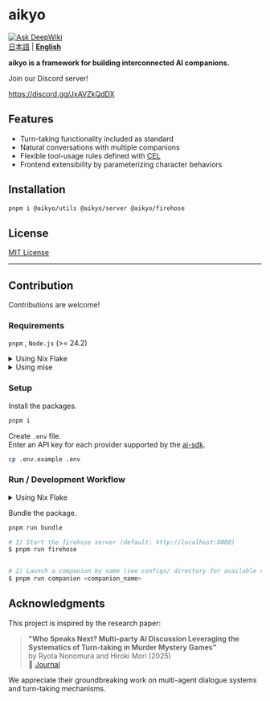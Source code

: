 # aikyo

[![Ask DeepWiki](https://deepwiki.com/badge.svg)](https://deepwiki.com/marukun712/aikyo)  
[日本語](./README-ja.md) | [**English**](./README.md)  

**aikyo is a framework for building interconnected AI companions.**

Join our Discord server!

<https://discord.gg/JxAVZkQdDX>

## Features

- Turn-taking functionality included as standard
- Natural conversations with multiple companions
- Flexible tool-usage rules defined with [CEL](https://cel.dev)
- Frontend extensibility by parameterizing character behaviors

## Installation

```bash
pnpm i @aikyo/utils @aikyo/server @aikyo/firehose
```

## License

[MIT License](./LICENSE)

---

## Contribution

Contributions are welcome!

### Requirements

`pnpm` , `Node.js` (>= 24.2)

<details><summary>Using Nix Flake</summary>

First, enter the devShell.

```bash
nix develop
```

</details>

<details><summary>Using mise</summary>

```bash
mise install
```

</details>

### Setup

Install the packages.

```bash
pnpm i
```

Create `.env` file.  
Enter an API key for each provider supported by the [ai-sdk](https://ai-sdk.dev/docs/foundations/providers-and-models).

```bash
cp .env.example .env
```

### Run / Development Workflow

<details><summary>Using Nix Flake</summary>

Bundle the package.

```bash
nix run .#bundle
```

Start the firehose and companion.

```bash
# Usage: nix run .#dev -- <COMPANION> [<COMPANION> ...]
# Example: nix run .#dev -- kyoko aya
$ nix run .#dev <companion_name>
```

</details>

Bundle the package.

```bash
pnpm run bundle
```

```bash
# 1) Start the firehose server (default: http://localhost:8080)
$ pnpm run firehose


# 2) Launch a companion by name (see configs/ directory for available names)
$ pnpm run companion <companion_name>
```

## Acknowledgments

This project is inspired by the research paper:

> **"Who Speaks Next? Multi-party AI Discussion Leveraging the Systematics of Turn-taking in Murder Mystery Games"**  
by Ryota Nonomura and Hiroki Mori (2025)  
📄 [Journal](https://doi.org/10.3389/frai.2025.1582287)

We appreciate their groundbreaking work on multi-agent dialogue systems and turn-taking mechanisms.
